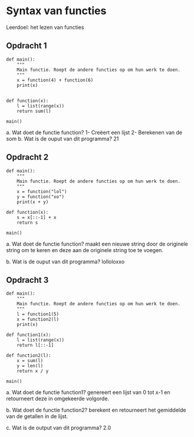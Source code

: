 
# Syntax van functies
Leerdoel: het lezen van functies
## Opdracht 1
```
def main():
    """
    Main functie. Roept de andere functies op om hun werk te doen.
    """
    x = function(4) + function(6)
    print(x)


def function(x):
    l = list(range(x))
    return sum(l)

main()
```
a. Wat doet de functie function? 1- Creëert een lijst 2- Berekenen van de som
b. Wat is de ouput van dit programma? 21


## Opdracht 2
```
def main():
    """
    Main functie. Roept de andere functies op om hun werk te doen.
    """
    x = function("lol")
    y = function("xo")
    print(x + y)

def function(x):
    s = x[::-1] + x
    return s

main()
```
a. Wat doet de functie function? maakt een nieuwe string door de originele string om te keren en deze aan de originele string toe te voegen.

b. Wat is de ouput van dit programma? lolloloxxo


## Opdracht 3
```
def main():
    """
    Main functie. Roept de andere functies op om hun werk te doen.
    """
    l = function1(5)
    x = function2(l)
    print(x)

def function1(x):
    l = list(range(x))
    return l[::-1]

def function2(l):
    x = sum(l)
    y = len(l)
    return x / y

main()
```
a. Wat doet de functie function1? genereert een lijst van 0 tot x-1 en retourneert deze in omgekeerde volgorde.

b. Wat doet de functie function2?  berekent en retourneert het gemiddelde van de getallen in de lijst.

c. Wat is de output van dit programma? 2.0